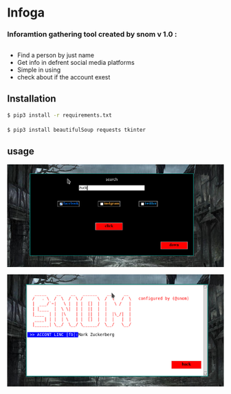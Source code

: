 Infoga
===

<h3> Inforamtion gathering tool created by snom v 1.0 :

## 
* Find a person by just name 
* Get info in defrent social media platforms 
* Simple in using
* check about if the account exest

## Installation

```bash
$ pip3 install -r requirements.txt

$ pip3 install beautifulSoup requests tkinter
```
## usage
![img](img/one.png)

![img](img/two.png)